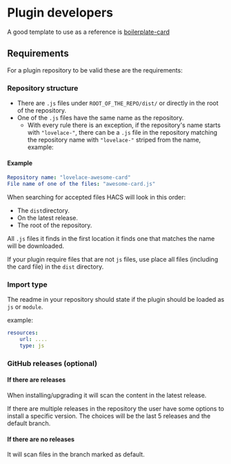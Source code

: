 # Plugin developers

A good template to use as a reference is [boilerplate-card](https://github.com/custom-cards/boilerplate-card)

## Requirements

For a plugin repository to be valid these are the requirements:

### Repository structure

- There are `.js` files under `ROOT_OF_THE_REPO/dist/` or directly in the root of the repository.
- One of the `.js` files have the same name as the repository.
  - With every rule there is an exception, if the repository's name starts with `"lovelace-"`, there can be a `.js` file in the repository matching the repository name with `"lovelace-"` striped from the name, example:

#### Example

```yml
Repository name: "lovelace-awesome-card"
File name of one of the files: "awesome-card.js"
```

When searching for accepted files HACS will look in this order:

- The `dist`directory.
- On the latest release.
- The root of the repository.

All `.js` files it finds in the first location it finds one that matches the name will be downloaded.

If your plugin require files that are not `js` files, use place all files (including the card file) in the `dist` directory.

### Import type

The readme in your repository should state if the plugin should be loaded as `js` or `module`.

example:

```yaml
resources:
    url: ....
    type: js
```

### GitHub releases (optional)

#### If there are releases

When installing/upgrading it will scan the content in the latest release.

If there are multiple releases in the repository the user have some options to install a specific version.
The choices will be the last 5 releases and the default branch.

#### If there are no releases

It will scan files in the branch marked as default.

<!-- Disable sidebar -->
<script>
let sidebar = document.getElementsByClassName("col-md-3")[0];
sidebar.parentNode.removeChild(sidebar);
document.getElementsByClassName("col-md-9")[0].style['padding-left'] = "0";
</script>
<!-- Disable sidebar -->